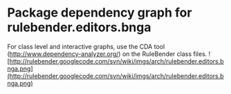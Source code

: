 # Package dependency graph for rulebender.editors.bnga #
For class level and interactive graphs, use the CDA tool (http://www.dependency-analyzer.org/) on the RuleBender class files.
![http://rulebender.googlecode.com/svn/wiki/imgs/arch/rulebender.editors.bnga.png](http://rulebender.googlecode.com/svn/wiki/imgs/arch/rulebender.editors.bnga.png)